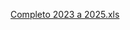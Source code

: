 [Completo 2023 a 2025.xls](https://github.com/user-attachments/files/22397838/Completo.2023.a.2025.xls)
